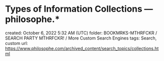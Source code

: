 # Types of Information Collections — philosophe.*

created: October 6, 2022 5:32 AM (UTC)
folder: BOOKMRKS-MTHRFCKR / SEARCH PARTY MTHRFCKR! / More Custom Search Engines
tags: Search, custom
url: https://www.philosophe.com/archived_content/search_topics/collections.html